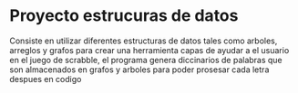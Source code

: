 # Proyecto estrucuras de datos

Consiste en utilizar diferentes estructuras de datos tales como arboles, arreglos y grafos para crear una herramienta capas de ayudar a el usuario en el juego de scrabble,
el programa genera diccinarios de palabras que son almacenados en grafos y arboles para poder prosesar cada letra despues en codigo

